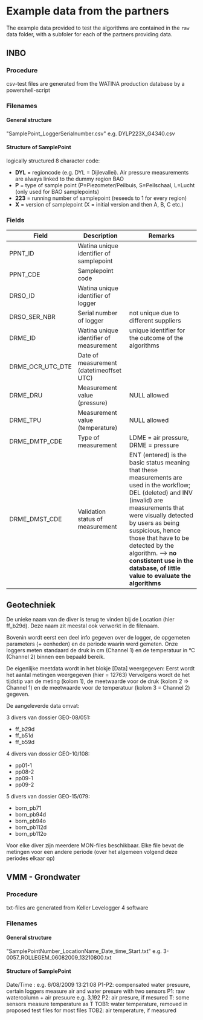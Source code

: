 # Example data from the partners

The example data provided to test the algorithms are contained in the `raw` data folder, with a subfoler for each of the partners providing data.

## INBO

### Procedure
csv-test files are generated from the WATINA production database by a powershell-script

### Filenames
#### General structure  
"SamplePoint_LoggerSerialnumber.csv" e.g. DYLP223X_G4340.csv

#### Structure of SamplePoint  
logically structured 8 character code:   
  * **DYL** = regioncode (e.g. DYL = Dijlevallei). Air pressure measurements are always linked to the dummy region BAO  
  * **P** = type of sample point  (P=Piezometer/Peilbuis, S=Peilschaal, L=Lucht (only used for BAO samplepoints)
  * **223** = running number of samplepoint (reseeds to 1 for every region)  
  * **X** = version of samplepoint (X = initial version and then A, B, C etc.)

### Fields

Field | Description | Remarks
------------- | ------------- | -------------
PPNT_ID | Watina unique identifier of samplepoint | 
PPNT_CDE | Samplepoint code | 
DRSO_ID | Watina unique identifier of logger | 
DRSO_SER_NBR | Serial number of logger | not unique due to different suppliers
DRME_ID | Watina unique identifier of measurement | unique identifier for the outcome of the algorithms
DRME_OCR_UTC_DTE | Date of measurement (datetimeoffset UTC) | 
DRME_DRU | Measurement value (pressure) | NULL allowed
DRME_TPU | Measurement value (temperature) | NULL allowed
DRME_DMTP_CDE | Type of measurement | LDME = air pressure, DRME = pressure
DRME_DMST_CDE | Validation status of measurement | ENT (entered) is the basic status meaning that these measurements are used in the workflow; DEL (deleted) and INV (invalid) are measurements that were visually detected by users as being suspicious, hence those that have to be detected by the algorithm. --> **no constistent use in the database, of little value to evaluate the algorithms**


## Geotechniek

De unieke naam van de diver is terug te vinden bij de Location (hier ff_b29d). Deze naam zit meestal ook verwerkt in de filenaam.

Bovenin wordt eerst een deel info gegeven over de logger, de opgemeten parameters (+ eenheden) en de periode waarin werd gemeten.
Onze loggers meten standaard de druk in cm (Channel 1) en de temperatuur in °C (Channel 2) binnen een bepaald bereik.

De eigenlijke meetdata wordt in het blokje [Data] weergegeven:
Eerst wordt het aantal metingen weergegeven (hier = 12763)
Vervolgens wordt de het tijdstip van de meting (kolom 1), de meetwaarde voor de druk (kolom 2 => Channel 1) en de meetwaarde voor de temperatuur (kolom 3 = Channel 2) gegeven.

De aangeleverde data omvat:

3 divers van dossier GEO-08/051:

  * ff_b29d
  * ff_b51d
  * ff_b59d
  
4 divers van dossier GEO-10/108:
  * pp01-1
  * pp08-2
  * pp09-1
  * pp09-2
  
5 divers van dossier GEO-15/079:
  * born_pb71
  * born_pb94d
  * born_pb94o
  * born_pb112d
  * born_pb112o

Voor elke diver zijn meerdere MON-files beschikbaar. Elke file bevat de metingen voor een andere periode (over het algemeen volgend deze periodes elkaar op)

## VMM - Grondwater

### Procedure
txt-files are generated from Keller Levelogger 4 software

### Filenames
#### General structure 
"SamplePointNumber_LocationName_Date_time_Start.txt" e.g. 3-0057_ROLLEGEM_06082009_13210800.txt

#### Structure of SamplePoint
Date/Time	: e.g. 6/08/2009 13:21:08
P1-P2: compensated water presuure, certain loggers measure air and water presure with two sensors
P1: raw watercolumn + air presuure	e.g. 3,192
P2: air presure, if mesured
T: some sensors measure temperature as T
TOB1: water temperature, removed in proposed test files for most files
TOB2: air temperature, if measured		

